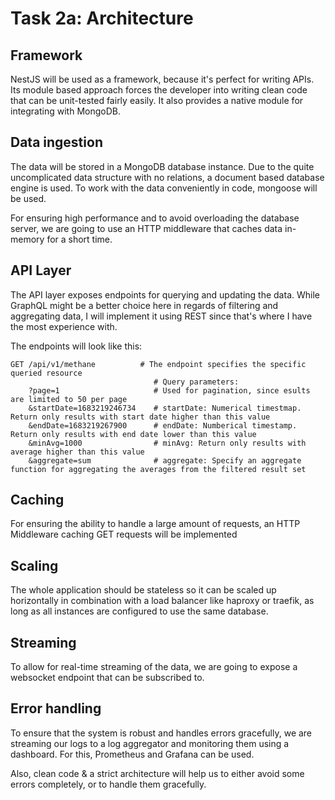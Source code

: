 # Task 2a: Architecture

## Framework

NestJS will be used as a framework, because it's perfect for writing APIs. Its module based approach forces the developer into writing clean code that can be unit-tested fairly easily. It also provides a native module for integrating with MongoDB.

## Data ingestion

The data will be stored in a MongoDB database instance. Due to the quite uncomplicated data structure with no relations, a document based database engine is used. To work with the data conveniently in code, mongoose will be used.

For ensuring high performance and to avoid overloading the database server, we are going to use an HTTP middleware that caches data in-memory for a short time.

## API Layer

The API layer exposes endpoints for querying and updating the data. While GraphQL might be a better choice here in regards of filtering and aggregating data, I will implement it using REST since that's where I have the most experience with.

The endpoints will look like this:

```
GET /api/v1/methane          # The endpoint specifies the specific queried resource
                                # Query parameters:
    ?page=1                     # Used for pagination, since esults are limited to 50 per page
    &startDate=1683219246734    # startDate: Numerical timestmap. Return only results with start date higher than this value
    &endDate=1683219267900      # endDate: Numberical timestamp. Return only results with end date lower than this value
    &minAvg=1000                # minAvg: Return only results with average higher than this value
    &aggregate=sum              # aggregate: Specify an aggregate function for aggregating the averages from the filtered result set
```

## Caching

For ensuring the ability to handle a large amount of requests, an HTTP Middleware caching GET requests will be implemented

## Scaling

The whole application should be stateless so it can be scaled up horizontally in combination with a load balancer like haproxy or traefik, as long as all instances are configured to use the same database.

## Streaming

To allow for real-time streaming of the data, we are going to expose a websocket endpoint that can be subscribed to.

## Error handling

To ensure that the system is robust and handles errors gracefully, we are streaming our logs to a log aggregator and monitoring them using a dashboard. For this, Prometheus and Grafana can be used.

Also, clean code & a strict architecture will help us to either avoid some errors completely, or to handle them gracefully.
